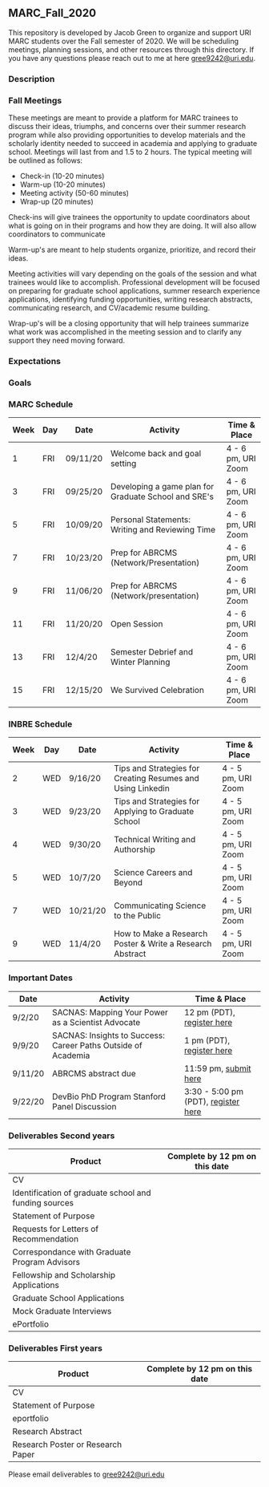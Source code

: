 ## MARC_Fall_2020

This repository is developed by Jacob Green to organize and support URI MARC students over the Fall semester of 2020. We will be scheduling meetings, planning sessions, and other resources through this directory. If you have any questions please reach out to me at here gree9242@uri.edu.

### Description



### Fall Meetings

These meetings are meant to provide a platform for MARC trainees to discuss their ideas, triumphs, and concerns over their summer research program while also providing opportunities to develop materials and the scholarly identity needed to succeed in academia and applying to graduate school. Meetings will last from and 1.5 to 2 hours. The typical meeting will be outlined as follows:

* Check-in (10-20 minutes)
* Warm-up (10-20 minutes)
* Meeting activity (50-60 minutes)
* Wrap-up (20 minutes)

Check-ins will give trainees the opportunity to update coordinators about what is going on in their programs and how they are doing. It will also allow coordinators to communicate 

Warm-up's are meant to help students organize, prioritize, and record their ideas.

Meeting activities will vary depending on the goals of the session and what trainees would like to accomplish. Professional development will be focused on preparing for graduate school applications, summer research experience applications, identifying funding opportunities, writing research abstracts, communicating research, and CV/academic resume building. 

Wrap-up's will be a closing opportunity that will help trainees summarize what work was accomplished in the meeting session and to clarify any support they need moving forward.

### Expectations

### Goals

### MARC Schedule 

Week | Day | Date     | Activity     | Time & Place           | 
---- | --- | -------- | -------------| -----------------------|
1    | FRI | 09/11/20 | Welcome back and goal setting | 4 - 6 pm, URI Zoom |
3    | FRI | 09/25/20 | Developing a game plan for Graduate School and SRE's | 4 - 6 pm, URI Zoom |
5    | FRI | 10/09/20 | Personal Statements: Writing and Reviewing Time | 4 - 6 pm, URI Zoom |
7    | FRI | 10/23/20 | Prep for ABRCMS (Network/Presentation) | 4 - 6 pm, URI Zoom |
9    | FRI | 11/06/20 | Prep for ABRCMS (Network/presentation) | 4 - 6 pm, URI Zoom |
11   | FRI | 11/20/20 | Open Session | 4 - 6 pm, URI Zoom |
13   | FRI | 12/4/20  | Semester Debrief and Winter Planning | 4 - 6 pm, URI Zoom |
15   | FRI | 12/15/20 | We Survived Celebration| 4 - 6 pm, URI Zoom |

### INBRE Schedule

Week | Day | Date     | Activity               | Time & Place           | 
---- | --- | -------- | ---------------------- | -----------------------|
2    | WED | 9/16/20 | Tips and Strategies for Creating Resumes and Using Linkedin | 4 - 5 pm, URI Zoom |
3    | WED | 9/23/20 | Tips and Strategies for Applying to Graduate School | 4 - 5 pm, URI Zoom |
4    | WED | 9/30/20 | Technical Writing and Authorship | 4 - 5 pm, URI Zoom |
5    | WED | 10/7/20 | Science Careers and Beyond | 4 - 5 pm, URI Zoom |
7    | WED | 10/21/20 | Communicating Science to the Public | 4 - 5 pm, URI Zoom |
9    | WED | 11/4/20 | How to Make a Research Poster & Write a Research Abstract | 4 - 5 pm, URI Zoom |

### Important Dates

 Date     | Activity     | Time & Place           | 
 -------- | -------------| -----------------------|
 9/2/20   | SACNAS: Mapping Your Power as a Scientist Advocate | 12 pm (PDT), [register here](https://us02web.zoom.us/webinar/register/WN_xzU6TYjaRXq8iLyoGQEt6w)
 9/9/20   | SACNAS: Insights to Success: Career Paths Outside of Academia | 1 pm (PDT), [register here](https://us02web.zoom.us/webinar/register/WN_VXMRnSYgQdOHaDxezx936Q)
 9/11/20  | ABRCMS abstract due | 11:59 pm, [submit here](https://www.abrcms.org/index.php/present-at-abrcms/submit-an-abstract) |
 9/22/20  | DevBio PhD Program Stanford Panel Discussion | 3:30 - 5:00 pm (PDT), [register here](https://docs.google.com/forms/d/e/1FAIpQLSfxd3Lw4Y8qOdgo0dmfJuBf8Tr67z2nm92Hkv58DreBrehA4g/viewform) |
 
 
### Deliverables Second years

Product                    | Complete by 12 pm on this date  |
-------------------------- | ------------------------------- |
CV |
Identification of graduate school and funding sources |
Statement of Purpose |
Requests for Letters of Recommendation |
Correspondance with Graduate Program Advisors |
Fellowship and Scholarship Applications |
Graduate School Applications |
Mock Graduate Interviews |
ePortfolio |

### Deliverables First years

Product                    | Complete by 12 pm on this date  |
-------------------------- | ------------------------------- |
CV |
Statement of Purpose |
eportfolio |
Research Abstract |
Research Poster or Research Paper |


Please email deliverables to gree9242@uri.edu
